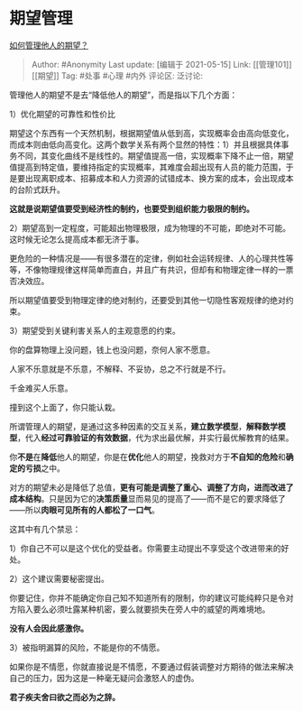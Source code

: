 # 期望管理
[如何管理他人的期望？](https://www.zhihu.com/question/46415676/answer/1872244113)

> Author: #Anonymity
> Last update: [编辑于 2021-05-15]
> Link: [[管理101]] [[期望]]
> Tag: #处事 #心理 #内外
> 评论区:
> 泛讨论:

管理他人的期望不是去“降低他人的期望”，而是指以下几个方面：

1）优化期望的可靠性和性价比

期望这个东西有一个天然机制，根据期望值从低到高，实现概率会由高向低变化，而成本则由低向高变化。这两个数学关系有两个显然的特性：1）并且根据具体事务不同，其变化曲线不是线性的。期望值提高一倍，实现概率下降不止一倍，期望值提高到特定值，要维持指定的实现概率，其难度会超出现有人员的能力范围，于是要出现离职成本、招募成本和人力资源的试错成本、换方案的成本，会出现成本的台阶式跃升。

**这就是说期望值要受到经济性的制约，也要受到组织能力极限的制约。**

2）期望高到一定程度，可能超出物理极限，成为物理的不可能，即绝对不可能。这时候无论怎么提高成本都无济于事。

更危险的一种情况是——有很多潜在的定律，例如社会运转规律、人的心理共性等等，不像物理规律这样简单而直白，并且广有共识，但却有和物理定律一样的一票否决效应。

所以期望值要受到物理定律的绝对制约，还要受到其他一切隐性客观规律的绝对约束。

3）期望受到关键利害关系人的主观意愿的约束。

你的盘算物理上没问题，钱上也没问题，奈何人家不愿意。

人家不乐意就是不乐意，不解释、不妥协，总之不行就是不行。

千金难买人乐意。

撞到这个上面了，你只能认栽。

所谓管理人的期望，是通过这多种因素的交互关系，**建立数学模型**，**解释数学模型**，代入**经过可靠验证的有效数据**，代为求出最优解，并实行最优解教育的结果。

你**不是**在**降低**他人的期望，你是在**优化**他人的期望，挽救对方于**不自知的危险**和**确定的亏损**之中。

对方的期望未必是降低了总值，**更有可能是调整了重心、调整了方向，进而改进了成本结构**。只是因为它的**决策质量**显而易见的提高了——而不是它的要求降低了——所以**肉眼可见所有的人都松了一口气**。

这其中有几个禁忌：

1）你自己不可以是这个优化的受益者。你需要主动提出不享受这个改进带来的好处。

2）这个建议需要秘密提出。

你要记住，你并不能确定你自己知不知道所有的限制，你的建议可能纯粹只是令对方陷入要么必须吐露某种机密，要么就要损失在旁人中的威望的两难境地。

**没有人会因此感激你。**

3）被指明漏算的风险，不能是你的不情愿。

如果你是不情愿，你就直接说是不情愿，不要通过假装调整对方期待的做法来解决自己的压力，因为这是一种毫无疑问会激怒人的虚伪。

**君子疾夫舍曰欲之而必为之辞。**
